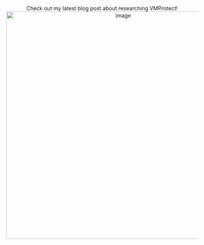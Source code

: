 <div align="center">
  Check out my latest blog post about researching VMProtect!
  <a href="https://vxcall.github.io/posts/vmprotect-research/"><img width="600" alt="image" src="https://github.com/user-attachments/assets/df7e816d-c76c-4ef7-8d34-bb07a103e0f3"></a>
</div>

